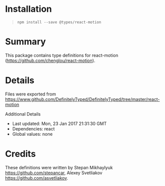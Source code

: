 # Installation
> `npm install --save @types/react-motion`

# Summary
This package contains type definitions for react-motion (https://github.com/chenglou/react-motion).

# Details
Files were exported from https://www.github.com/DefinitelyTyped/DefinitelyTyped/tree/master/react-motion

Additional Details
 * Last updated: Mon, 23 Jan 2017 21:31:30 GMT
 * Dependencies: react
 * Global values: none

# Credits
These definitions were written by Stepan Mikhaylyuk <https://github.com/stepancar>, Alexey Svetliakov <https://github.com/asvetliakov>.
